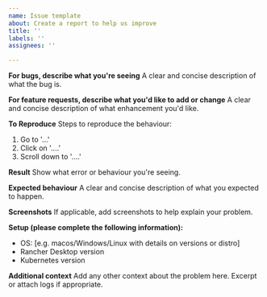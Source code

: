 ```yaml
---
name: Issue template
about: Create a report to help us improve
title: ''
labels: ''
assignees: ''

---
```


**For bugs, describe what you're seeing**
A clear and concise description of what the bug is.

**For feature requests, describe what you'd like to add or change**
A clear and concise description of what enhancement you'd like.

**To Reproduce**
Steps to reproduce the behaviour:
1. Go to '...'
2. Click on '....'
3. Scroll down to '....'

**Result**
Show what error or behaviour you're seeing.

**Expected behaviour**
A clear and concise description of what you expected to happen.

**Screenshots**
If applicable, add screenshots to help explain your problem.

**Setup (please complete the following information):**
 - OS: [e.g. macos/Windows/Linux with details on versions or distro]
 - Rancher Desktop version
 - Kubernetes version

**Additional context**
Add any other context about the problem here. Excerpt or attach logs if appropriate.
